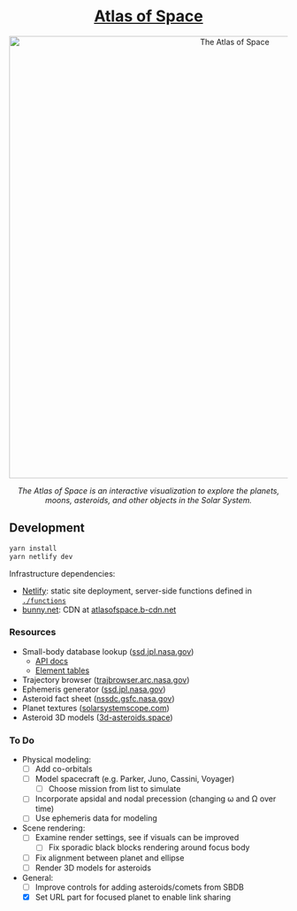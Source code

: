 <h1 align="center">
  <a href="https://atlasof.space">Atlas of Space</a>
</h1>

<p align="center">
  <a href="https://atlasof.space">
    <img src="https://atlasofspace.b-cdn.net/atlasofspace.png" alt="The Atlas of Space" width="800" />
  </a>
</p>

<p align="center">
  <em>The Atlas of Space is an interactive visualization to explore the planets, moons, asteroids, and other objects in the Solar System.</em>
</p>

## Development

```sh
yarn install
yarn netlify dev
```

Infrastructure dependencies:

- [Netlify](https://app.netlify.com/sites/atlasofspace/overview): static site deployment, server-side functions defined
  in [`./functions`](./functions)
- [bunny.net](https://bunny.net/): CDN at [atlasofspace.b-cdn.net](https://atlasofspace.b-cdn.net)

### Resources

- Small-body database lookup ([ssd.jpl.nasa.gov](https://ssd.jpl.nasa.gov/tools/sbdb_lookup.html))
  - [API docs](https://ssd-api.jpl.nasa.gov/doc/sbdb.html)
  - [Element tables](https://ssd.jpl.nasa.gov/sb/elem_tables.html)
- Trajectory browser ([trajbrowser.arc.nasa.gov](https://trajbrowser.arc.nasa.gov/traj_browser.php))
- Ephemeris generator ([ssd.jpl.nasa.gov](https://ssd.jpl.nasa.gov/horizons/app.html#/))
- Asteroid fact sheet ([nssdc.gsfc.nasa.gov](https://nssdc.gsfc.nasa.gov/planetary/factsheet/asteroidfact.html))
- Planet textures ([solarsystemscope.com](https://www.solarsystemscope.com/textures/))
- Asteroid 3D models ([3d-asteroids.space](https://3d-asteroids.space/asteroids/))

### To Do

- Physical modeling:
  - [ ] Add co-orbitals
  - [ ] Model spacecraft (e.g. Parker, Juno, Cassini, Voyager)
    - [ ] Choose mission from list to simulate
  - [ ] Incorporate apsidal and nodal precession (changing ω and Ω over time)
  - [ ] Use ephemeris data for modeling
- Scene rendering:
  - [ ] Examine render settings, see if visuals can be improved
    - [ ] Fix sporadic black blocks rendering around focus body
  - [ ] Fix alignment between planet and ellipse
  - [ ] Render 3D models for asteroids
- General:
  - [ ] Improve controls for adding asteroids/comets from SBDB
  - [x] Set URL part for focused planet to enable link sharing
